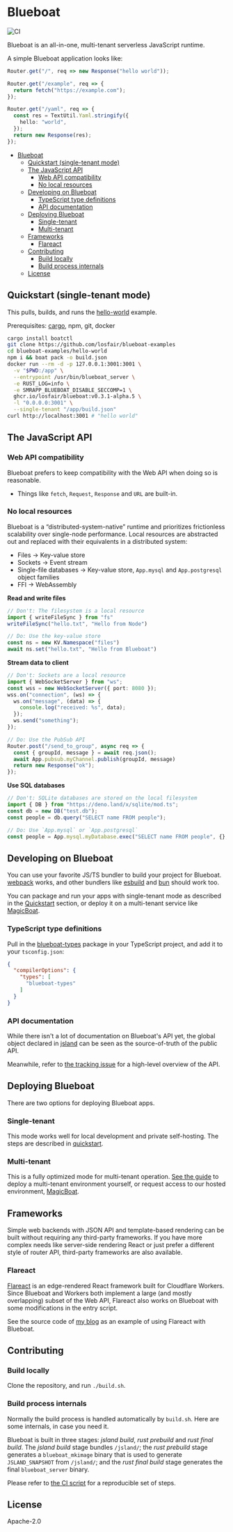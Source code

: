 # Blueboat

![CI](https://github.com/losfair/blueboat/actions/workflows/ci.yml/badge.svg)

Blueboat is an all-in-one, multi-tenant serverless JavaScript runtime.

A simple Blueboat application looks like:

```ts
Router.get("/", req => new Response("hello world"));

Router.get("/example", req => {
  return fetch("https://example.com");
});

Router.get("/yaml", req => {
  const res = TextUtil.Yaml.stringify({
    hello: "world",
  });
  return new Response(res);
});
```

- [Blueboat](#blueboat)
  - [Quickstart (single-tenant mode)](#quickstart-single-tenant-mode)
  - [The JavaScript API](#the-javascript-api)
    - [Web API compatibility](#web-api-compatibility)
    - [No local resources](#no-local-resources)
  - [Developing on Blueboat](#developing-on-blueboat)
    - [TypeScript type definitions](#typescript-type-definitions)
    - [API documentation](#api-documentation)
  - [Deploying Blueboat](#deploying-blueboat)
    - [Single-tenant](#single-tenant)
    - [Multi-tenant](#multi-tenant)
  - [Frameworks](#frameworks)
    - [Flareact](#flareact)
  - [Contributing](#contributing)
    - [Build locally](#build-locally)
    - [Build process internals](#build-process-internals)
  - [License](#license)

## Quickstart (single-tenant mode)

This pulls, builds, and runs the [hello-world](https://github.com/losfair/blueboat-examples/tree/main/hello-world) example.

Prerequisites: [cargo](https://github.com/rust-lang/cargo), npm, git, docker

```bash
cargo install boatctl
git clone https://github.com/losfair/blueboat-examples
cd blueboat-examples/hello-world
npm i && boat pack -o build.json
docker run --rm -d -p 127.0.0.1:3001:3001 \
  -v "$PWD:/app" \
  --entrypoint /usr/bin/blueboat_server \
  -e RUST_LOG=info \
  -e SMRAPP_BLUEBOAT_DISABLE_SECCOMP=1 \
  ghcr.io/losfair/blueboat:v0.3.1-alpha.5 \
  -l "0.0.0.0:3001" \
  --single-tenant "/app/build.json"
curl http://localhost:3001 # "hello world"
```

## The JavaScript API

### Web API compatibility

Blueboat prefers to keep compatibility with the Web API when doing so is reasonable.

* Things like `fetch`, `Request`, `Response` and `URL` are built-in.

### No local resources

Blueboat is a “distributed-system-native” runtime and prioritizes frictionless scalability over single-node performance. Local resources are abstracted out and replaced with their equivalents in a distributed system:

* Files → Key-value store
* Sockets → Event stream
* Single-file databases → Key-value store, `App.mysql` and `App.postgresql` object families
* FFI → WebAssembly

**Read and write files**

```ts
// Don't: The filesystem is a local resource
import { writeFileSync } from "fs"
writeFileSync("hello.txt", "Hello from Node")

// Do: Use the key-value store
const ns = new KV.Namespace("files")
await ns.set("hello.txt", "Hello from Blueboat")
```

**Stream data to client**

```ts
// Don't: Sockets are a local resource
import { WebSocketServer } from "ws";
const wss = new WebSocketServer({ port: 8080 });
wss.on("connection", (ws) => {
  ws.on("message", (data) => {
    console.log("received: %s", data);
  });
  ws.send("something");
});

// Do: Use the PubSub API
Router.post("/send_to_group", async req => {
  const { groupId, message } = await req.json();
  await App.pubsub.myChannel.publish(groupId, message)
  return new Response("ok");
});
```

**Use SQL databases**

```ts
// Don't: SQLite databases are stored on the local filesystem
import { DB } from "https://deno.land/x/sqlite/mod.ts";
const db = new DB("test.db");
const people = db.query("SELECT name FROM people");

// Do: Use `App.mysql` or `App.postgresql`
const people = App.mysql.myDatabase.exec("SELECT name FROM people", {}, "s");
```

## Developing on Blueboat

You can use your favorite JS/TS bundler to build your project for Blueboat. [webpack](https://github.com/webpack/webpack) works, and other bundlers like [esbuild](https://github.com/evanw/esbuild) and [bun](https://github.com/oven-sh/bun) should work too.

You can package and run your apps with single-tenant mode as described in the [Quickstart](#quickstart-single-tenant-mode) section, or deploy it on a multi-tenant service like [MagicBoat](https://magic.blueboat.io).

### TypeScript type definitions

Pull in the [blueboat-types](https://www.npmjs.com/package/blueboat-types) package in your TypeScript project, and add it to your `tsconfig.json`:

```json
{
  "compilerOptions": {
    "types": [
      "blueboat-types"
    ]
  }
}
```

### API documentation

While there isn't a lot of documentation on Blueboat's API yet, the global object declared in [jsland](https://github.com/losfair/blueboat/tree/main/jsland) can be seen as the source-of-truth of the public API.

Meanwhile, refer to [the tracking issue](https://github.com/losfair/blueboat/issues/65) for a high-level overview of the API.

## Deploying Blueboat

There are two options for deploying Blueboat apps.

### Single-tenant

This mode works well for local development and private self-hosting. The steps are described in [quickstart](#quickstart-single-tenant-mode).

### Multi-tenant

This is a fully optimized mode for multi-tenant operation. [See the guide](https://bluelogic.notion.site/Multi-tenant-Blueboat-deployment-f25c522955c04e59b5771954f8702c14) to deploy a multi-tenant environment yourself, or request access to our hosted environment, [MagicBoat](https://magic.blueboat.io).

## Frameworks

Simple web backends with JSON API and template-based rendering can be built without requiring any third-party frameworks. If you have more complex needs like server-side rendering React or just prefer a different style of router API, third-party frameworks are also available.

### Flareact

[Flareact](https://flareact.com/) is an edge-rendered React framework built for Cloudflare Workers. Since Blueboat and Workers both implement a large (and mostly overlapping) subset of the Web API, Flareact also works on Blueboat with some modifications in the entry script.

See the source code of [my blog](https://github.com/losfair/blog) as an example of using Flareact with Blueboat.

## Contributing

### Build locally

Clone the repository, and run `./build.sh`.

### Build process internals

Normally the build process is handled automatically by `build.sh`. Here are some internals, in case you need it.

Blueboat is built in three stages: *jsland build*, *rust prebuild* and *rust final build*. The *jsland build* stage bundles `/jsland/`; the *rust prebuild* stage generates a `blueboat_mkimage` binary that is used to generate `JSLAND_SNAPSHOT` from `/jsland/`; and the *rust final build* stage generates the final `blueboat_server` binary.

Please refer to [the CI script](https://github.com/losfair/blueboat/blob/main/.github/workflows/ci.yml) for a reproducible set of steps.

## License

Apache-2.0
